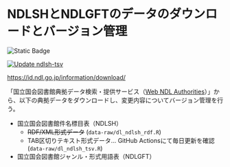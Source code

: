 # NDLSHとNDLGFTのデータのダウンロードとバージョン管理


![Static
Badge](https://img.shields.io/badge/NDLSH-20736-blue?labelColor=%23090979&color=%23082289)

[![Update
ndlsh-tsv](https://github.com/uribo/NDL_SH-GFT_log/actions/workflows/ndlsh_daily_update.yml/badge.svg)](https://github.com/uribo/NDL_SH-GFT_log/actions/workflows/ndlsh_daily_update.yml)

<https://id.ndl.go.jp/information/download/>

「国立国会図書館典拠データ検索・提供サービス（[Web NDL
Authorities](https://id.ndl.go.jp/auth/ndla/)）」から、以下の典拠データをダウンロードし、変更内容についてバージョン管理を行う。

- 国立国会図書館件名標目表（NDLSH）
  - ~~RDF/XML形式データ~~ (`data-raw/dl_ndlsh_rdf.R`)
  - TAB区切りテキスト形式データ… GitHub Actionsにて毎日更新を確認
    (`data-raw/dl_ndlsh_tsv.R`)
- 国立国会図書館ジャンル・形式用語表（NDLGFT）
